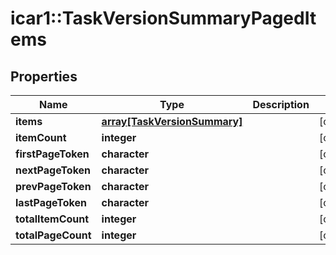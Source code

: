 # icar1::TaskVersionSummaryPagedItems


## Properties
Name | Type | Description | Notes
------------ | ------------- | ------------- | -------------
**items** | [**array[TaskVersionSummary]**](TaskVersionSummary.md) |  | [optional] 
**itemCount** | **integer** |  | [optional] 
**firstPageToken** | **character** |  | [optional] 
**nextPageToken** | **character** |  | [optional] 
**prevPageToken** | **character** |  | [optional] 
**lastPageToken** | **character** |  | [optional] 
**totalItemCount** | **integer** |  | [optional] 
**totalPageCount** | **integer** |  | [optional] 


